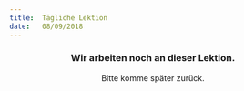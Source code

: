 ```yaml
---
title:  Tägliche Lektion
date:   08/09/2018
---
```


### <center>Wir arbeiten noch an dieser Lektion.</center>
<center>Bitte komme später zurück.</center>
